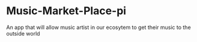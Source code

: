 # Music-Market-Place-pi
An app that will allow music artist in our ecosytem to get their music to the outside world
